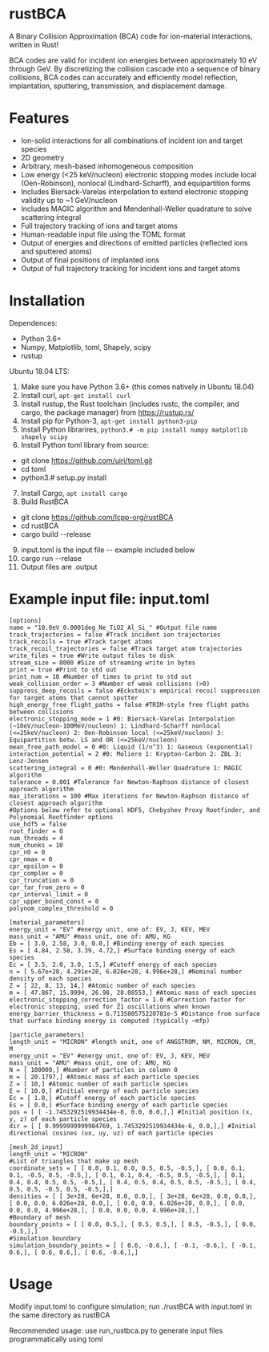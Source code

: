 # rustBCA

A Binary Collision Approximation (BCA) code for ion-material interactions, written in Rust!

BCA codes are valid for incident ion energies between approximately 10 eV  through GeV. By discretizing the collision cascade into a sequence of binary collisions, BCA codes can accurately and efficiently model reflection, implantation, sputtering, transmission, and displacement damage.

# Features

* Ion-solid interactions for all combinations of incident ion and target species
* 2D geometry
* Arbitrary, mesh-based inhomogeneous composition
* Low energy (<25 keV/nucleon) electronic stopping modes include local (Oen-Robinson), nonlocal (Lindhard-Scharff), and equipartition forms
* Includes Biersack-Varelas interpolation to extend electronic stopping validity up to ~1 GeV/nucleon
* Includes MAGIC algorithm and Mendenhall-Weller quadrature to solve scattering integral
* Full trajectory tracking of ions and target atoms
* Human-readable input file using the TOML format
* Output of energies and directions of emitted particles (reflected ions and sputtered atoms)
* Output of final positions of implanted ions
* Output of full trajectory tracking for incident ions and target atoms

# Installation

Dependences:
* Python 3.6+
* Numpy, Matplotlib, toml, Shapely, scipy
* rustup

Ubuntu 18.04 LTS:
1. Make sure you have Python 3.6+ (this comes natively in Ubuntu 18.04)
2. Install curl, `apt-get install curl`
3. Install rustup, the Rust toolchain (includes rustc, the compiler, and cargo, the package manager) from https://rustup.rs/
4. Install pip for Python-3, `apt-get install python3-pip`
5. Install Python librarires, `python3.# -m pip install numpy matplotlib shapely scipy`
6. Install Python toml library from source:
- git clone https://github.com/uiri/toml.git
- cd toml
- python3.# setup.py install
7. Install Cargo, `apt install cargo`
8. Build RustBCA
- git clone https://github.com/lcpp-org/rustBCA
- cd rustBCA
- cargo build --release
9. input.toml is the input file -- example included below
10. cargo run --relase
11. Output files are .output

# Example input file: input.toml
~~~~
[options]
name = "10.0eV_0.0001deg_Ne_TiO2_Al_Si_" #Output file name
track_trajectories = false #Track incident ion trajectories
track_recoils = true #Track target atoms
track_recoil_trajectories = false #Track target atom trajectories
write_files = true #Write output files to disk
stream_size = 8000 #Size of streaming write in bytes
print = true #Print to std out
print_num = 10 #Number of times to print to std out
weak_collision_order = 3 #Number of weak collisions (>0)
suppress_deep_recoils = false #Eckstein's empirical recoil suppression for target atoms that cannot sputter
high_energy_free_flight_paths = false #TRIM-style free flight paths between collisions
electronic_stopping_mode = 1 #0: Biersack-Varelas Interpolation (~10eV/nucleon-100MeV/nucleon) 1: Lindhard-Scharff nonlocal (<=25keV/nucleon) 2: Oen-Robinson local (<=25keV/nucleon) 3: Equipartition betw. LS and OR (<=25keV/nucleon)
mean_free_path_model = 0 #0: Liquid (1/n^3) 1: Gaseous (exponential)
interaction_potential = 2 #0: Moliere 1: Krypton-Carbon 2: ZBL 3: Lenz-Jensen
scattering_integral = 0 #0: Mendenhall-Weller Quadrature 1: MAGIC algorithm
tolerance = 0.001 #Tolerance for Newton-Raphson distance of closest approach algorithm
max_iterations = 100 #Max iterations for Newton-Raphson distance of closest approach algorithm
#Options below refer to optional HDF5, Chebyshev Proxy Rootfinder, and Polynomial Rootfinder options
use_hdf5 = false
root_finder = 0
num_threads = 4
num_chunks = 10
cpr_n0 = 0
cpr_nmax = 0
cpr_epsilon = 0
cpr_complex = 0
cpr_truncation = 0
cpr_far_from_zero = 0
cpr_interval_limit = 0
cpr_upper_bound_const = 0
polynom_complex_threshold = 0

[material_parameters]
energy_unit = "EV" #energy unit, one of: EV, J, KEV, MEV
mass_unit = "AMU" #mass unit, one of: AMU, KG
Eb = [ 3.0, 2.58, 3.0, 0.0,] #Binding energy of each species
Es = [ 4.84, 2.58, 3.39, 4.72,] #Surface binding energy of each species
Ec = [ 3.5, 2.0, 3.0, 1.5,] #Cutoff energy of each species
n = [ 5.67e+28, 4.291e+28, 6.026e+28, 4.996e+28,] #Nominal number density of each species
Z = [ 22, 8, 13, 14,] #Atomic number of each species
m = [ 47.867, 15.9994, 26.98, 28.08553,] #Atomic mass of each species
electronic_stopping_correction_factor = 1.0 #Correction factor for electronic stopping, used for Z1 oscillations when known
energy_barrier_thickness = 6.713580575220781e-5 #Distance from surface that surface binding energy is computed (typically ~mfp)

[particle_parameters]
length_unit = "MICRON" #length unit, one of ANGSTROM, NM, MICRON, CM, M
energy_unit = "EV" #energy unit, one of: EV, J, KEV, MEV
mass_unit = "AMU" #mass unit, one of: AMU, KG
N = [ 100000,] #Number of particles in column 0
m = [ 20.1797,] #Atomic mass of each particle species
Z = [ 10,] #Atomic number of each particle species
E = [ 10.0,] #Initial energy of each particle species
Ec = [ 1.0,] #Cutoff energy of each particle species
Es = [ 0.0,] #Surface binding energy of each particle species
pos = [ [ -1.7453292519934434e-8, 0.0, 0.0,],] #Initial position (x, y, z) of each particle species
dir = [ [ 0.9999999999984769, 1.7453292519934434e-6, 0.0,],] #Initial directional cosines (ux, uy, uz) of each particle species

[mesh_2d_input]
length_unit = "MICRON"
#List of triangles that make up mesh
coordinate_sets = [ [ 0.0, 0.1, 0.0, 0.5, 0.5, -0.5,], [ 0.0, 0.1, 0.1, -0.5, 0.5, -0.5,], [ 0.1, 0.1, 0.4, -0.5, 0.5, -0.5,], [ 0.1, 0.4, 0.4, 0.5, 0.5, -0.5,], [ 0.4, 0.5, 0.4, 0.5, 0.5, -0.5,], [ 0.4, 0.5, 0.5, -0.5, 0.5, -0.5,],]
densities = [ [ 3e+28, 6e+28, 0.0, 0.0,], [ 3e+28, 6e+28, 0.0, 0.0,], [ 0.0, 0.0, 6.026e+28, 0.0,], [ 0.0, 0.0, 6.026e+28, 0.0,], [ 0.0, 0.0, 0.0, 4.996e+28,], [ 0.0, 0.0, 0.0, 4.996e+28,],]
#Boundary of mesh
boundary_points = [ [ 0.0, 0.5,], [ 0.5, 0.5,], [ 0.5, -0.5,], [ 0.0, -0.5,],]
#Simulation boundary
simulation_boundary_points = [ [ 0.6, -0.6,], [ -0.1, -0.6,], [ -0.1, 0.6,], [ 0.6, 0.6,], [ 0.6, -0.6,],]

 ~~~~
# Usage

Modify input.toml to configure simulation; run ./rustBCA with input.toml in the same directory as rustBCA

Recommended usage: use run_rustbca.py to generate input files programmatically using toml
